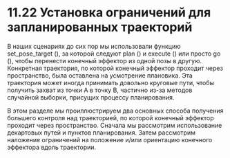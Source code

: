 # 11.22 Установка ограничений для запланированных траекторий

В наших сценариях до сих пор мы использовали функцию set\_pose\_target \(\), за которой следуют plan \(\) и execute \(\) или просто go \(\), чтобы перенести конечный эффектор из одной позы в другую. Конкретная траектория, по которой конечный эффектор проходит через пространство, была оставлена на усмотрение плановика. Эта траектория может иногда принимать довольно круговые пути, чтобы получить захват из точки А в точку В, частично из-за методов случайной выборки, присущих процессу планирования.

В этом разделе мы проиллюстрируем два основных способа получения большего контроля над траекторией, по которой конечный эффектор проходит через пространство. Сначала мы рассмотрим использование декартовых путей и пунктов планирования. Затем рассмотрим наложение ограничений на положение и/или ориентацию конечного эффектора вдоль траектории.

